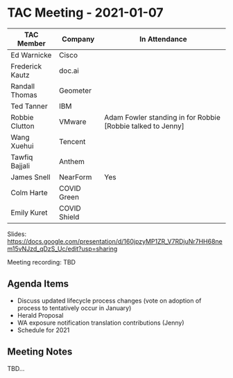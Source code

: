 # TAC Meeting - 2021-01-07

| TAC Member | Company | In Attendance |
| ---------- | ------- | ------------- |
| Ed Warnicke |Cisco | |
| Frederick Kautz | doc.ai | |
| Randall Thomas | Geometer | |
| Ted Tanner | IBM | |
| Robbie Clutton | VMware | Adam Fowler standing in for Robbie [Robbie talked to Jenny] |
| Wang Xuehui | Tencent | |
| Tawfiq Bajjali | Anthem | |
| James Snell | NearForm | Yes |
| Colm Harte | COVID Green | |
| Emily Kuret | COVID Shield | |

Slides: https://docs.google.com/presentation/d/160jpzyMP1ZR_V7RDjuNr7HH68nem15vNJzd_qDzS_Uc/edit?usp=sharing

Meeting recording: TBD

## Agenda Items

* Discuss updated lifecycle process changes (vote on adoption of process to tentatively occur in January)
* Herald Proposal
* WA exposure notification translation contributions (Jenny)
* Schedule for 2021

## Meeting Notes 

TBD...
